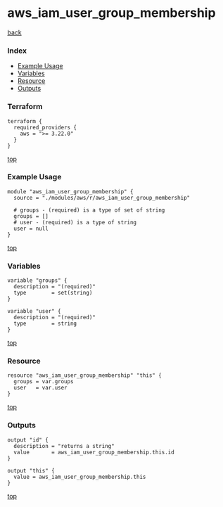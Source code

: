 # aws_iam_user_group_membership

[back](../aws.md)

### Index

- [Example Usage](#example-usage)
- [Variables](#variables)
- [Resource](#resource)
- [Outputs](#outputs)

### Terraform

```hcl
terraform {
  required_providers {
    aws = ">= 3.22.0"
  }
}
```

[top](#index)

### Example Usage

```hcl
module "aws_iam_user_group_membership" {
  source = "./modules/aws/r/aws_iam_user_group_membership"

  # groups - (required) is a type of set of string
  groups = []
  # user - (required) is a type of string
  user = null
}
```

[top](#index)

### Variables

```hcl
variable "groups" {
  description = "(required)"
  type        = set(string)
}

variable "user" {
  description = "(required)"
  type        = string
}
```

[top](#index)

### Resource

```hcl
resource "aws_iam_user_group_membership" "this" {
  groups = var.groups
  user   = var.user
}
```

[top](#index)

### Outputs

```hcl
output "id" {
  description = "returns a string"
  value       = aws_iam_user_group_membership.this.id
}

output "this" {
  value = aws_iam_user_group_membership.this
}
```

[top](#index)